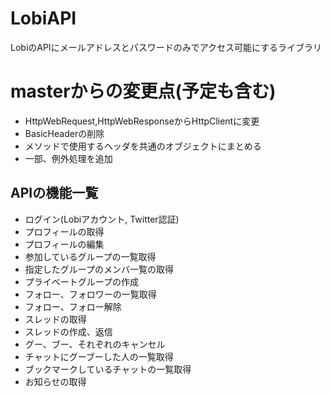 # LobiAPI
LobiのAPIにメールアドレスとパスワードのみでアクセス可能にするライブラリ

# masterからの変更点(予定も含む)
- HttpWebRequest,HttpWebResponseからHttpClientに変更
- BasicHeaderの削除
- メソッドで使用するヘッダを共通のオブジェクトにまとめる
- 一部、例外処理を追加

## APIの機能一覧
- ログイン(Lobiアカウント, Twitter認証)
- プロフィールの取得
- プロフィールの編集
- 参加しているグループの一覧取得
- 指定したグループのメンバ一覧の取得
- プライベートグループの作成
- フォロー、フォロワーの一覧取得
- フォロー、フォロー解除
- スレッドの取得
- スレッドの作成、返信
- グー、ブー、それぞれのキャンセル
- チャットにグーブーした人の一覧取得
- ブックマークしているチャットの一覧取得
- お知らせの取得
